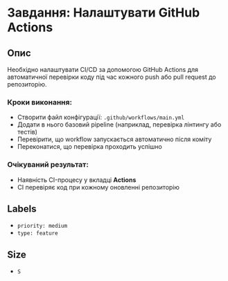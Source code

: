 # Завдання: Налаштувати GitHub Actions

## Опис
Необхідно налаштувати CI/CD за допомогою GitHub Actions для автоматичної перевірки коду під час кожного push або pull request до репозиторію.

### Кроки виконання:
- Створити файл конфігурації: `.github/workflows/main.yml`
- Додати в нього базовий pipeline (наприклад, перевірка лінтингу або тестів)
- Перевірити, що workflow запускається автоматично після коміту
- Переконатися, що перевірка проходить успішно

### Очікуваний результат:
- Наявність CI-процесу у вкладці **Actions**
- CI перевіряє код при кожному оновленні репозиторію

## Labels
- `priority: medium`
- `type: feature`

## Size
- `S`
